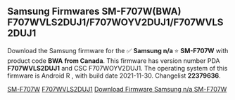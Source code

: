 <h2>Samsung Firmwares SM-F707W(BWA) F707WVLS2DUJ1/F707WOYV2DUJ1/F707WVLS2DUJ1</h2>
Download the Samsung firmware for the ✅ <strong>Samsung n/a </strong> ⭐ <strong>SM-F707W</strong> with product code <strong>BWA</strong> <strong> from Canada</strong>. This firmware has version number PDA <strong>F707WVLS2DUJ1</strong> and CSC F707WOYV2DUJ1. The operating system of this firmware is Android R , with build date 2021-11-30. Changelist <strong>22379636</strong>.


[SM-F707W](https://samfirm.shop/samsung/model/SM-F707W)
[F707WVLS2DUJ1](https://samfirm.shop/samsung/pda/F707WVLS2DUJ1)
[Download Firmware Samsung n/a SM-F707W](https://samfirm.shop/samsung/firmware/478870)
